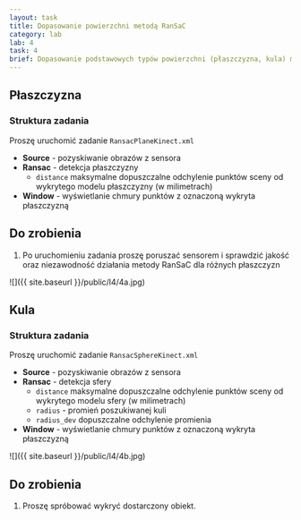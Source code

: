 ```yaml
---
layout: task
title: Dopasowanie powierzchni metodą RanSaC
category: lab
lab: 4
task: 4
brief: Dopasowanie podstawowych typów powierzchni (płaszczyzna, kula) metodą losową (RanSaC)
---
```


## Płaszczyzna

### Struktura zadania

Proszę uruchomić zadanie `RansacPlaneKinect.xml`

   * **Source** - pozyskiwanie obrazów z sensora
   * **Ransac** - detekcja płaszczyzny
      * `distance` maksymalne dopuszczalne odchylenie punktów sceny od wykrytego
        modelu płaszczyzny (w milimetrach)
   * **Window** - wyświetlanie chmury punktów z oznaczoną wykryta płaszczyzną

## Do zrobienia

1. Po uruchomieniu zadania proszę poruszać sensorem i sprawdzić jakość oraz
   niezawodność działania metody RanSaC dla różnych płaszczyzn

![]({{ site.baseurl }}/public/l4/4a.jpg)

## Kula

### Struktura zadania

Proszę uruchomić zadanie `RansacSphereKinect.xml`

   * **Source** - pozyskiwanie obrazów z sensora
   * **Ransac** - detekcja sfery
      * `distance` maksymalne dopuszczalne odchylenie punktów sceny od wykrytego
        modelu sfery (w milimetrach)
      * `radius` - promień poszukiwanej kuli
      * `radius_dev` dopuszczalne odchylenie promienia 
   * **Window** - wyświetlanie chmury punktów z oznaczoną wykryta płaszczyzną

![]({{ site.baseurl }}/public/l4/4b.jpg)

## Do zrobienia

1. Proszę spróbować wykryć dostarczony obiekt. 
